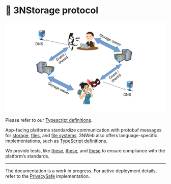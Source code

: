# 📁 3NStorage protocol

![Information flow in 3NStorage](data_flow_in_3nstorage.png)

Please refer to our [Typescript definitions](https://github.com/PrivacySafe/spec-server/tree/master/ts-code/lib-common/service-api/3nstorage). 

App-facing platforms standardize communication with protobuf messages for [storage](https://github.com/PrivacySafe/core-3nweb-client-lib/blob/master/protos/storage.proto), [files](https://github.com/PrivacySafe/core-3nweb-client-lib/blob/master/protos/file.proto), and [file systems](https://github.com/PrivacySafe/core-3nweb-client-lib/blob/master/protos/fs.proto). 3NWeb also offers language-specific implementations, such as [TypeScript definitions](https://github.com/PrivacySafe/core-3nweb-client-lib/blob/master/ts-code/api-defs/files.d.ts).

We provide tests, like [these](https://github.com/PrivacySafe/core-3nweb-client-lib/blob/master/ts-code/tests/apis/storage.ts), [these](https://github.com/PrivacySafe/core-3nweb-client-lib/tree/master/ts-code/tests/apis/fs-checks), and [these](https://github.com/PrivacySafe/core-3nweb-client-lib/tree/master/ts-code/tests/apis/file-sink-checks) to ensure compliance with the platform’s standards.

---
The documentation is a work in progress. For active deployment details, refer to the [PrivacySafe](https://github.com/PrivacySafe) implementation.
